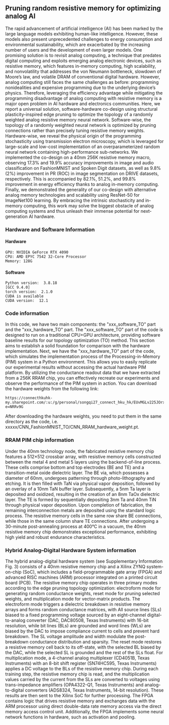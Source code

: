 ## Pruning random resistive memory for optimizing analog AI


The rapid advancement of artificial intelligence (AI) has been marked by the large language models exhibiting human-like
intelligence. However, these models also present unprecedented challenges to energy consumption and environmental
sustainability, which are exacerbated by the increasing number of users and the development of even larger models. One
promising solution is to revisit analog computing, a technique that predates digital computing and exploits emerging analog
electronic devices, such as resistive memory, which features in-memory computing, high scalability, and nonvolatility that
addresses the von Neumann bottleneck, slowdown of Moore’s law, and volatile DRAM of conventional digital hardware. However,
analog computing still faces the same challenges as before: programming nonidealities and expensive programming due to the
underlying device’s physics. Therefore, leveraging the efficiency advantage while mitigating the programming disadvantage of
analog computing with resistive memory is a major open problem in AI hardware and electronics communities. Here, we report
a universal solution, software-hardware co-design using structural plasticity-inspired edge pruning to optimize the topology of
a randomly weighted analog resistive memory neural network. Software-wise, the topology of a randomly weighted neural
network is optimized by pruning connections rather than precisely tuning resistive memory weights. Hardware-wise, we reveal
the physical origin of the programming stochasticity using transmission electron microscopy, which is leveraged for large-scale
and low-cost implementation of an overparameterized random neural network containing high-performance sub-networks. We
implemented the co-design on a 40nm 256K resistive memory macro, observing 17.3% and 19.9% accuracy improvements in
image and audio classification on FashionMNIST and Spoken Digit datasets, as well as 9.8% (2%) improvement in PR (ROC)
in image segmentation on DRIVE datasets, respectively. This is accompanied by 82.1%, 51.2%, and 99.8% improvement
in energy efficiency thanks to analog in-memory computing. Finally, we demonstrated the generality of our co-design with
alternative analog memory technologies and scalability using ResNet-50 for ImageNet100 learning. By embracing the intrinsic
stochasticity and in-memory computing, this work may solve the biggest obstacle of analog computing systems and thus
unleash their immense potential for next-generation AI hardware.


### Hardware and Software Information
#### Hardware
```
GPU: NVIDIA GeForce RTX 4090
CPU: AMD EPYC 7542 32-Core Processor
Memory: 128G
```


#### Software
```
Python version:  3.8.18
[GCC 9.4.0]
torch version:  2.1.0
CUDA is available
CUDA version:  12.1
```


### Code information 
In this code, we have two main components: the "xxx_software_TO" part and the "xxx_hardware_TO" part. The "xxx_software_TO" part of the code is designed to run on a traditional CPU+GPU architecture, providing software baseline results for our topology optimization (TO) method. This section aims to establish a solid foundation for comparison with the hardware implementation. Next, we have the "xxx_hardware_TO" part of the code, which simulates the implementation process of the Processing-in-Memory (PIM) system in a Python environment. This allows you to easily replicate our experimental results without accessing the actual hardware PIM platform. By utilizing the conductance readout data that we have extracted from a 256K RRAM chip, you can effectively recreate our experiments and observe the performance of the PIM system in action. You can download the hardware weights from the following link:
```
https://connecthkuhk-my.sharepoint.com/:u:/g/personal/songqi27_connect_hku_hk/EUvMGLv225JOrxiP8Bpnwa8BdCyVHWharOS2kUZOWfm76A?e=NRRv9G
```
After downloading the hardware weights, you need to put them in the same directory as the code, i.e. xxxxx/CNN_FashionMNIST_TO/CNN_RRAM_hardware_weight.pt.


### RRAM PIM chip information 
Under the 40nm technology node, the fabricated resistive memory chip features a 512×512 crossbar array, with resistive
memory cells constructed between the metal 4 and metal 5 layers using the backend-of-line process. These cells comprise
bottom and top electrodes (BE and TE) and a transition-metal oxide dielectric layer. The BE via, which possesses a diameter of
60nm, undergoes patterning through photo-lithography and etching. It is then filled with TaN via physical vapor deposition,
followed by an overlay of a 10nm TaN buffer layer. Subsequently, a 5nm Ta layer is deposited and oxidized, resulting in
the creation of an 8nm TaOx dielectric layer. The TE is formed by sequentially depositing 3nm Ta and 40nm TiN through
physical vapor deposition. Upon completion of fabrication, the remaining interconnection metals are deposited using the
standard logic process. The resistive memory cells in the same row share BE connections, while those in the same column
share TE connections. After undergoing a 30-minute post-annealing process at 400°C in a vacuum, the 40nm resistive memory
chip demonstrates exceptional performance, exhibiting high yield and robust endurance characteristics.


### Hybrid Analog–Digital Hardware System information 
The hybrid analog-digital hardware system (see Supplementary Information Fig. 3) consists of a 40nm resistive memory chip
and a Xilinx ZYNQ system-on-chip (SoC), which includes a field-programmable gate array (FPGA) and advanced RISC
machines (ARM) processor integrated on a printed circuit board (PCB). The resistive memory chip operates in three primary
modes according to the edge pruning topology optimization: electroform mode for generating random conductance weights,
reset mode for pruning selected weights, and multiplication mode for vector-matrix products. The electroform mode triggers a
dielectric breakdown in resistive memory arrays and forms random conductance matrices, with All source lines (SLs) biased to
a fixed programming voltage sourced by an eight-channel digital-to-analog converter (DAC, DAC80508, Texas Instruments)
with 16-bit resolution, while bit lines (BLs) are grounded and word lines (WLs) are biased by the DAC to impose compliance
current to cells and prevent hard breakdown. The SL voltage amplitude and width modulate the post-breakdown conductance
distribution and sparsity. The reset mode restores a resistive memory cell back to its off-state, with the selected BL biased
by the DAC, while the selected SL is grounded and the rest of the SLs float. For multiplication mode, a 4-channel analog
multiplexer (CD4051B, Texas Instruments) with an 8-bit shift register (SN74HC595, Texas Instruments) applies a DC voltage
to the BLs of the resistive memory chip. During each training step, the resistive memory chip is read, and the multiplication
values carried by the current from the SLs are converted to voltages using trans-impedance amplifiers (OPA4322-Q1, Texas
Instruments) and analog-to-digital converters (ADS8324, Texas Instruments, 14-bit resolution). These results are then sent to
the Xilinx SoC for further processing. The FPGA contains logic that drives resistive memory and exchanges data with the
ARM processor using direct double-data rate memory access via the direct memory access control unit. Additionally, the FPGA
implements some neural network functions in hardware, such as activation and pooling.
